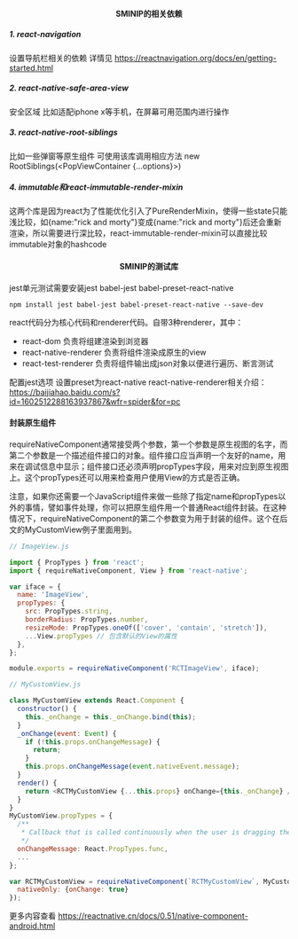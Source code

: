 #### <center>SMINIP的相关依赖</center>
##### 1. react-navigation
设置导航栏相关的依赖 详情见 https://reactnavigation.org/docs/en/getting-started.html

##### 2. react-native-safe-area-view
安全区域 比如适配iphone x等手机，在屏幕可用范围内进行操作

##### 3. react-native-root-siblings
比如一些弹窗等原生组件 可使用该库调用相应方法
new RootSiblings(<PopViewContainer {...options}>)

##### 4. immutable和react-immutable-render-mixin
这两个库是因为react为了性能优化引入了PureRenderMixin，使得一些state只能浅比较，如{name:"rick and morty"}变成{name:"rick and morty"}后还会重新渲染，所以需要进行深比较，react-immutable-render-mixin可以直接比较immutable对象的hashcode

#### <center>SMINIP的测试库</center>
jest单元测试需要安装jest babel-jest babel-preset-react-native
```
npm install jest babel-jest babel-preset-react-native --save-dev
```
react代码分为核心代码和renderer代码。自带3种renderer，其中：
- react-dom 负责将组建渲染到浏览器
- react-native-renderer 负责将组件渲染成原生的view
- react-test-renderer 负责将组件输出成json对象以便进行遍历、断言测试

配置jest选项 设置preset为react-native
react-native-renderer相关介绍：
https://baijiahao.baidu.com/s?id=1602512288163937867&wfr=spider&for=pc


#### 封装原生组件
requireNativeComponent通常接受两个参数，第一个参数是原生视图的名字，而第二个参数是一个描述组件接口的对象。组件接口应当声明一个友好的name，用来在调试信息中显示；组件接口还必须声明propTypes字段，用来对应到原生视图上。这个propTypes还可以用来检查用户使用View的方式是否正确。

注意，如果你还需要一个JavaScript组件来做一些除了指定name和propTypes以外的事情，譬如事件处理，你可以把原生组件用一个普通React组件封装。在这种情况下，requireNativeComponent的第二个参数变为用于封装的组件。这个在后文的MyCustomView例子里面用到。

```javascript
// ImageView.js

import { PropTypes } from 'react';
import { requireNativeComponent, View } from 'react-native';

var iface = {
  name: 'ImageView',
  propTypes: {
    src: PropTypes.string,
    borderRadius: PropTypes.number,
    resizeMode: PropTypes.oneOf(['cover', 'contain', 'stretch']),
    ...View.propTypes // 包含默认的View的属性
  },
};

module.exports = requireNativeComponent('RCTImageView', iface);
```
```javascript
// MyCustomView.js

class MyCustomView extends React.Component {
  constructor() {
    this._onChange = this._onChange.bind(this);
  }
  _onChange(event: Event) {
    if (!this.props.onChangeMessage) {
      return;
    }
    this.props.onChangeMessage(event.nativeEvent.message);
  }
  render() {
    return <RCTMyCustomView {...this.props} onChange={this._onChange} />;
  }
}
MyCustomView.propTypes = {
  /**
   * Callback that is called continuously when the user is dragging the map.
   */
  onChangeMessage: React.PropTypes.func,
  ...
};

var RCTMyCustomView = requireNativeComponent(`RCTMyCustomView`, MyCustomView, {
  nativeOnly: {onChange: true}
});
```
更多内容查看 https://reactnative.cn/docs/0.51/native-component-android.html